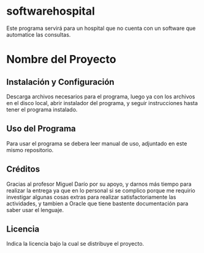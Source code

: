 # softwarehospital
Este programa servirá para un hospital que no cuenta con un software que automatice las consultas.
# Nombre del Proyecto

## Instalación y Configuración

Descarga archivos necesarios para el programa, luego ya con los archivos en el disco local, abrir instalador del programa, y seguir instrucciones hasta tener el programa instalado.

## Uso del Programa

Para usar el programa se debera leer manual de uso, adjuntado en este mismo repositorio.

## Créditos

Gracias al profesor Miguel Darío por su apoyo, y darnos más tiempo para realizar la entrega ya que en lo personal si se complico porque me requirio investigar algunas cosas extras para realizar satisfactoriamente las actividades, y tambien a Oracle que tiene bastente documentación para saber usar el lenguaje.
## Licencia

Indica la licencia bajo la cual se distribuye el proyecto.
